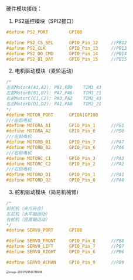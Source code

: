 硬件模块接线：

1. PS2遥控模块（SPI2接口）

```c
#define PS2_PORT		GPIOB

#define PS2_CS_SEL		GPIO_Pin_12		//PB12
#define PS2_CLK			GPIO_Pin_13		//PB13
#define PS2_DO_CMD		GPIO_Pin_14		//PB14
#define PS2_DI_DAT		GPIO_Pin_15		//PB15
```



2. 电机驱动模块（麦轮运动）

```c
/*
左后MotorA(A1,A2): PB1,PB0	TIM3_43
左前MotorB(B1,B2): PA7,PA6	TIM3_21
右前MotorC(C1,C2): PA3,PA2	TIM2_43
右后MotorD(D1,D2): PA1,PA0	TIM2_21
*/
#define MOTOR_PORT		GPIOA|GPIOB
///左后电机
#define MOTORA_A1		GPIO_Pin_1		//PB1
#define MOTORA_A2		GPIO_Pin_0		//PB0
///左前电机
#define MOTORB_B1		GPIO_Pin_7		//PA7
#define MOTORB_B2		GPIO_Pin_6		//PA6
///右前电机
#define MOTORC_C1		GPIO_Pin_3		//PA3
#define MOTORC_C2		GPIO_Pin_2		//PA2
///右后电机
#define MOTORD_D1		GPIO_Pin_1		//PA1
#define MOTORD_D2		GPIO_Pin_0		//PA0

```



3. 舵机驱动模块（简易机械臂）

```c
/*
前舵机（夹爪开合）
左舵机（水平轴运动）
右舵机（竖直轴运动）
*/
#define SERVO_PORT		GPIOB

#define SERVO_FRONT		GPIO_Pin_8		//PB8
#define SERVO_LIFT		GPIO_Pin_7		//PB7
#define SERVO_RIGHT		GPIO_Pin_6		//PB6

#define SERVO_ACMAN		GPIO_Pin_9		//PB9

```

<img src="D:\Users\JESON\Desktop\正点精英版_野火_江科大\【实战项目】麦轮遥控小车+机械臂\1. 文档日志\readme.assets\image-20231129144718936.png" alt="image-20231129144718936" style="zoom: 50%;" />